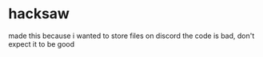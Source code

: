 # hacksaw

made this because i wanted to store files on discord
the code is bad, don't expect it to be good
